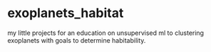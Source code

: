 # exoplanets_habitat
my little projects for an education on unsupervised ml to clustering exoplanets with goals to determine habitability.

